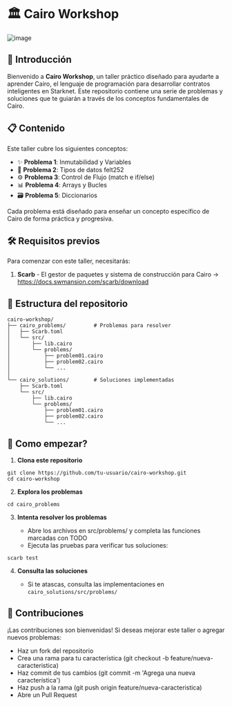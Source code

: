 # 🏛️ Cairo Workshop

![image](https://github.com/user-attachments/assets/d25809fd-f706-40f5-a4b2-bc2e912bae1a)


## 🚀 Introducción

Bienvenido a **Cairo Workshop**, un taller práctico diseñado para ayudarte a aprender Cairo, el lenguaje de programación para desarrollar contratos inteligentes en Starknet. Este repositorio contiene una serie de problemas y soluciones que te guiarán a través de los conceptos fundamentales de Cairo.

## 📋 Contenido

Este taller cubre los siguientes conceptos:

- ✨ **Problema 1**: Inmutabilidad y Variables
- 🔄 **Problema 2**: Tipos de datos felt252
- ⚙️ **Problema 3**: Control de Flujo (match e if/else)
- 📊 **Problema 4**: Arrays y Bucles
- 🗃️ **Problema 5**: Diccionarios

Cada problema está diseñado para enseñar un concepto específico de Cairo de forma práctica y progresiva.

## 🛠️ Requisitos previos

Para comenzar con este taller, necesitarás:

1. **Scarb** - El gestor de paquetes y sistema de construcción para Cairo -> https://docs.swmansion.com/scarb/download

## 📁 Estructura del repositorio
```
cairo-workshop/
├── cairo_problems/         # Problemas para resolver
│   ├── Scarb.toml
│   └── src/
│       ├── lib.cairo
│       └── problems/
│           ├── problem01.cairo
│           ├── problem02.cairo
│           └── ...
│
└── cairo_solutions/        # Soluciones implementadas
    ├── Scarb.toml
    └── src/
        ├── lib.cairo
        └── problems/
            ├── problem01.cairo
            ├── problem02.cairo
            └── ...
 ```
## 🚦 Como empezar?

1. **Clona este repositorio**
  ```
  git clone https://github.com/tu-usuario/cairo-workshop.git
  cd cairo-workshop
  ```
2. **Explora los problemas**
  ```
  cd cairo_problems
  ```
3. **Intenta resolver los problemas**

   - Abre los archivos en src/problems/ y completa las funciones marcadas con TODO
   - Ejecuta las pruebas para verificar tus soluciones:

  ```
  scarb test
  ```
4. **Consulta las soluciones**

   - Si te atascas, consulta las implementaciones en ```cairo_solutions/src/problems/```


## 🌟 Contribuciones
¡Las contribuciones son bienvenidas! Si deseas mejorar este taller o agregar nuevos problemas:

- Haz un fork del repositorio
- Crea una rama para tu característica (git checkout -b feature/nueva-caracteristica)
- Haz commit de tus cambios (git commit -m 'Agrega una nueva característica')
- Haz push a la rama (git push origin feature/nueva-caracteristica)
- Abre un Pull Request
